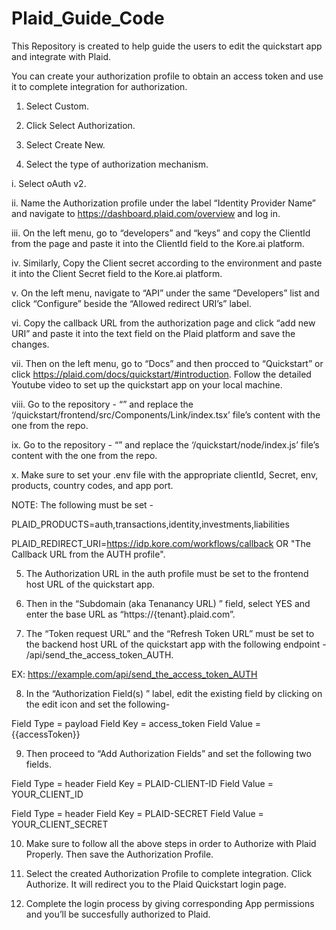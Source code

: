 # Plaid_Guide_Code
This Repository is created to help guide the users to edit the quickstart app and integrate with Plaid.

You can create your authorization profile to obtain an access token and use it to complete integration for authorization.

1. Select Custom.

2. Click Select Authorization.
    
3. Select Create New.
    
4. Select the type of authorization mechanism.

i. Select oAuth v2.
  	
ii. Name the Authorization profile under the label “Identity Provider Name” and navigate to https://dashboard.plaid.com/overview and log in.
	
iii. On the left menu, go to “developers” and “keys” and copy the ClientId from the page and paste it into the ClientId field to the Kore.ai platform.

iv. Similarly, Copy the Client secret according to the environment and paste it into the Client Secret field to the Kore.ai platform.

v. On the left menu, navigate to “API” under the same “Developers” list and click “Configure” beside the “Allowed redirect URI’s” label.

vi. Copy the callback URL from the authorization page and click “add new URI” and paste it into the text field on the Plaid platform and save the changes.

vii. Then on the left menu, go to “Docs” and then procced to “Quickstart” or click https://plaid.com/docs/quickstart/#introduction. Follow the detailed Youtube video to set up the quickstart app on your local machine.

viii. Go to the repository - “” and replace the ‘/quickstart/frontend/src/Components/Link/index.tsx’ file’s content with the one from the repo.

ix. Go to the repository - “” and replace the ‘/quickstart/node/index.js’ file’s content with the one from the repo.

x. Make sure to set your .env file with the appropriate clientId, Secret, env, products, country codes, and app port.

NOTE: The following must be set - 

PLAID_PRODUCTS=auth,transactions,identity,investments,liabilities

PLAID_REDIRECT_URI=https://idp.kore.com/workflows/callback OR "The Callback URL from the AUTH profile".

5. The Authorization URL in the auth profile must be set to the frontend host URL of the quickstart app.

6. Then in the “Subdomain (aka Tenanancy URL) ” field, select YES and enter the base URL as “https://{tenant}.plaid.com”.
7. The “Token request URL” and the “Refresh Token URL” must be set to the backend host URL of the quickstart app with the following endpoint - /api/send_the_access_token_AUTH.

EX: https://example.com/api/send_the_access_token_AUTH

8. In the “Authorization Field(s) ” label, edit the existing field by clicking on the edit icon and set the following-

Field Type = payload
Field Key = access_token
Field Value = {{accessToken}}

9. Then proceed to “Add Authorization Fields” and set the following two fields.

Field Type = header
Field Key = PLAID-CLIENT-ID
Field Value = YOUR_CLIENT_ID

Field Type = header
Field Key = PLAID-SECRET
Field Value = YOUR_CLIENT_SECRET

10. Make sure to follow all the above steps in order to Authorize with Plaid Properly. Then save the Authorization Profile.

11. Select the created Authorization Profile to complete integration. Click Authorize. It will redirect you to the Plaid Quickstart login page.

12. Complete the login process by giving corresponding App permissions and you’ll be succesfully authorized to Plaid.
